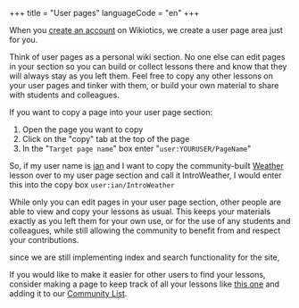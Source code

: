 +++
title = "User pages"
languageCode = "en"
+++

When you [create an account](/special/create_account) on Wikiotics, we
create a user page area just for you.

Think of user pages as a personal wiki section. No one else can edit
pages in your section so you can build or collect lessons there and know
that they will always stay as you left them. Feel free to copy any other
lessons on your user pages and tinker with them, or build your own
material to share with students and colleagues.

If you want to copy a page into your user page section:

1.  Open the page you want to copy
2.  Click on the "copy" tab at the top of the page
3.  In the "`Target page name`" box enter "`user:YOURUSER/PageName`"

So, if my user name is [ian](/user/ian/about) and I want to copy the
community-built [Weather](/en/Weather) lesson over to my user page
section and call it IntroWeather, I would enter this into the copy box
`user:ian/IntroWeather`

While only you can edit pages in your user page section, other people
are able to view and copy your lessons as usual. This keeps your
materials exactly as you left them for your own use, or for the use of
any students and colleagues, while still allowing the community to
benefit from and respect your contributions.

since we are still implementing index and search functionality for the
site,

If you would like to make it easier for other users to find your
lessons, consider making a page to keep track of all your lessons like
[this one](/user/ian/Lessons) and adding it to our [Community
List](/en/Community_List).
